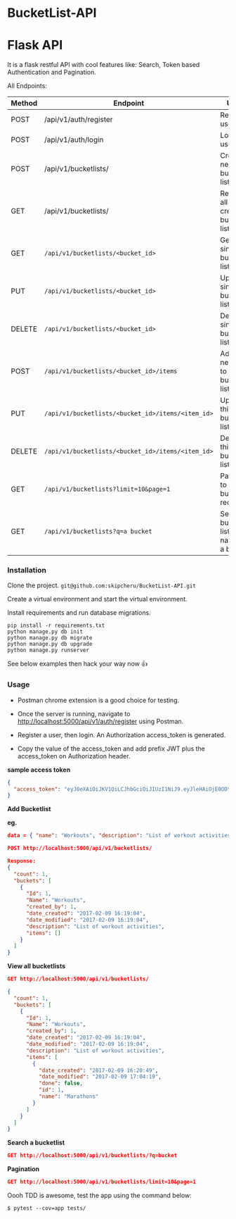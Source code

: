 # BucketList-API

Flask API
=======
It is a flask restful API with cool features like: Search, Token based Authentication and Pagination.

All Endpoints:

|Method | Endpoint | Usage |
| ---- | ---- | --------------- |
|POST| /api/v1/auth/register |  Register a user. |
|POST| /api/v1/auth/login | Login user.|
|POST| /api/v1/bucketlists/ | Create a new bucket list. |
|GET| /api/v1/bucketlists/ | Retrieve all the created bucket lists. |
|GET| `/api/v1/bucketlists/<bucket_id>` | Get a single bucket list. |
|PUT| `/api/v1/bucketlists/<bucket_id>` | Update a single bucket list. |
|DELETE| `/api/v1/bucketlists/<bucket_id>` | Delete single bucket list. |
|POST| `/api/v1/bucketlists/<bucket_id>/items `| Add a new item to this bucket list. |
|PUT|`/api/v1/bucketlists/<bucket_id>/items/<item_id>` | Update this bucket list. |
|DELETE|`/api/v1/bucketlists/<bucket_id>/items/<item_id>` | Delete this single bucket list. |
|GET| `/api/v1/bucketlists?limit=10&page=1` | Pagination to get 10 bucket list records.|
|GET| `/api/v1/bucketlists?q=a bucket` | Search for bucket lists with name like a bucket. |


### Installation

Clone the project. `git@github.com:skipcheru/BucketList-API.git`

Create a virtual environment and start the virtual environment.

Install requirements and run database migrations.

    pip install -r requirements.txt
    python manage.py db init
    python manage.py db migrate
    python manage.py db upgrade
    python manage.py runserver

See below examples then hack your way now :+1:

### Usage

+ Postman chrome extension is a good choice for testing.

+ Once the server is running, navigate to [http://localhost:5000/api/v1/auth/register]() using Postman.

+ Register a user, then login. An Authorization access_token is generated.

+ Copy the value of the access_token and add prefix JWT plus the access_token on Authorization header.


**__sample access token__**

```json
{
  "access_token": "eyJ0eXAiOiJKV1QiLCJhbGciOiJIUzI1NiJ9.eyJleHAiOjE0ODY0OTEwMDAsImlhdCI6MTQ4NjQ4NjUwMCwibmJmIjoxNDg2NDg2NTAwLCJpZGVudGl0eSI6MX0.  Q3Q855yVjm_XPpeGJw5DsELwYpKU55K-15TOC6Xgjeg"
}

```

**__Add Bucketlist__**

**eg.**
```json
data = { "name": "Workouts", "description": "List of workout activities" }

POST http://localhost:5000/api/v1/bucketlists/

Response:
{
  "count": 1,
  "buckets": [
    {
      "Id": 1,
      "Name": "Workouts",
      "created_by": 1,
      "date_created": "2017-02-09 16:19:04",
      "date_modified": "2017-02-09 16:19:04",
      "description": "List of workout activities",
      "items": []
    }
  ]
}
```

**__View all bucketlists__**

```json
GET http://localhost:5000/api/v1/bucketlists/

{
  "count": 1,
  "buckets": [
    {
      "Id": 1,
      "Name": "Workouts",
      "created_by": 1,
      "date_created": "2017-02-09 16:19:04",
      "date_modified": "2017-02-09 16:19:04",
      "description": "List of workout activities",
      "items": [
        {
          "date_created": "2017-02-09 16:20:49",
          "date_modified": "2017-02-09 17:04:19",
          "done": false,
          "id": 1,
          "name": "Marathons"
        }
      ]
    }
  ]
}

```
**__Search a bucketlist__**

```json
GET http://localhost:5000/api/v1/bucketlists/?q=bucket

```


**__Pagination__**

```json
GET http://localhost:5000/api/v1/bucketlists/limit=10&page=1
```


Oooh TDD is awesome, test the app using the command below:
```
$ pytest --cov=app tests/
```
